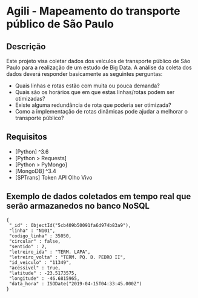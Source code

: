 Agili - Mapeamento do transporte público de São Paulo
===========================================

Descrição
---------
Este projeto visa coletar dados dos veículos de transporte público de São Paulo para a realização de um estudo de Big Data.
A análise da coleta dos dados deverá responder basicamente as seguintes perguntas:
 - Quais linhas e rotas estão com muita ou pouca demanda?
 - Quais são os horários que em que estas linhas/rotas podem ser otimizadas?
 - Existe alguma redundância de rota que poderia ser otimizada?
 - Como a implementação de rotas dinâmicas pode ajudar a melhorar o transporte público?

Requisitos
----------

 - [Python] ^3.6
 - [Python > Requests]
 - [Python > PyMongo]
 - [MongoDB] ^3.4
 - [SPTrans] Token API Olho Vivo
 
 Exemplo de dados coletados em tempo real que serão armazanedos no banco NoSQL
----------
   ```
{
    "_id" : ObjectId("5cb409b50091fa6d974b83a9"),
    "linha" : "N101",
    "codigo_linha" : 35050,
    "circular" : false,
    "sentido" : 2,
    "letreiro_ida" : "TERM. LAPA",
    "letreiro_volta" : "TERM. PQ. D. PEDRO II",
    "id_veiculo" : "11349",
    "acessivel" : true,
    "latitude" : -23.5173575,
    "longitude" : -46.6815965,
    "data_hora" : ISODate("2019-04-15T04:33:45.000Z")
}
  ```

